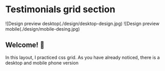 # Testimonials grid section

![Design preview desktop(./design/desktop-design.jpg)
![Design preview mobile(./design/mobile-desing.jpg)

## Welcome! 👋
In this layout, I practiced css grid. As you have already noticed, there is a desktop and mobile phone version